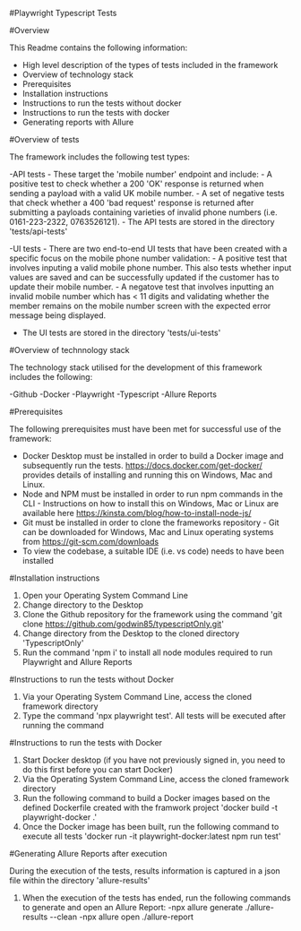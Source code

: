 #Playwright Typescript Tests

#Overview

This Readme contains the following information:

- High level description of the types of tests included in the framework
- Overview of technology stack
- Prerequisites
- Installation instructions
- Instructions to run the tests without docker
- Instructions to run the tests with docker
- Generating reports with Allure

#Overview of tests

The framework includes the following test types:

-API tests - These target the 'mobile number' endpoint and include:
    - A positive test to check whether a 200 'OK' response is returned when sending a payload with a valid UK mobile number.
    - A set of negative tests that check whether a 400 'bad request' response is returned after submitting a payloads containing varieties of invalid phone numbers (i.e. 0161-223-2322, 0763526121).
    - The API tests are stored in the directory 'tests/api-tests'

-UI tests - There are two end-to-end UI tests that have been created with a specific focus on the mobile phone number validation:
    - A positive test that involves inputing a valid mobile phone number. This also tests whether input values are saved and can be successfully updated if the customer has to update their mobile number.
    - A negatove test that involves inputting an invalid mobile number which has < 11 digits and validating whether the member remains on the mobile number screen with the expected error message being displayed.
- The UI tests are stored in the directory 'tests/ui-tests'

#Overview of technnology stack

The technology stack utilised for the development of this framework includes the following:

-Github 
-Docker
-Playwright
-Typescript
-Allure Reports

#Prerequisites

The following prerequisites must have been met for successful use of the framework:

- Docker Desktop must be installed in order to build a Docker image and subsequently run the tests. https://docs.docker.com/get-docker/ provides details of installing and running this on Windows, Mac and Linux.
- Node and NPM must be installed in order to run npm commands in the CLI - Instructions on how to install this on Windows, Mac or Linux are available here https://kinsta.com/blog/how-to-install-node-js/
- Git must be installed in order to clone the frameworks repository - Git can be downloaded for Windows, Mac and Linux operating systems from https://git-scm.com/downloads
- To view the codebase, a suitable IDE (i.e. vs code) needs to have been installed

#Installation instructions

1. Open your Operating System Command Line 
2. Change directory to the Desktop
3. Clone the Github repository for the framework using the command 'git clone https://github.com/godwin85/typescriptOnly.git'
4. Change directory from the Desktop to the cloned directory 'TypescriptOnly'
5. Run the command 'npm i' to install all node modules required to run Playwright and Allure Reports

#Instructions to run the tests without Docker

1. Via your Operating System Command Line, access the cloned framework directory
2. Type the command 'npx playwright test'. All tests will be executed after running the command

#Instructions to run the tests with Docker

1. Start Docker desktop (if you have not previously signed in, you need to do this first before you can start Docker)
2. Via the Operating System Command Line, access the cloned framework directory
3. Run the following command to build a Docker images based on the defined Dockerfile created with the framwork project 'docker build -t playwright-docker .'
4. Once the Docker image has been built, run the following command to execute all tests 'docker run -it playwright-docker:latest npm run test'


#Generating Allure Reports after execution

During the execution of the tests, results information is captured in a json file within the directory 'allure-results'

1. When the execution of the tests has ended, run the following commands to generate and open an Allure Report:
    -npx allure generate ./allure-results --clean
    -npx allure open ./allure-report

